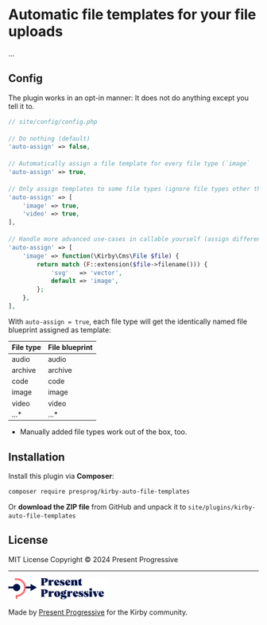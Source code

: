 # Automatic file templates for your file uploads

…

## Config

The plugin works in an opt-in manner: It does not do anything except you tell it to.

```php
// site/config/config.php

// Do nothing (default)
'auto-assign' => false,

// Automatically assign a file template for every file type (`image`
'auto-assign' => true,

// Only assign templates to some file types (ignore file types other than `image` and `video`
'auto-assign' => [
    'image' => true,
    'video' => true,
],

// Handle more advanced use-cases in callable yourself (assign different file templates for vector and raster images)
'auto-assign' => [
    'image' => function(\Kirby\Cms\File $file) {
        return match (F::extension($file->filename())) {
            'svg'   => 'vector',
            default => 'image',
        };
    },
],

```

With `auto-assign = true`, each file type will get the identically named file blueprint assigned as template:

| File type | File blueprint |
|-----------|----------------|
| audio     | audio          |
| archive   | archive        |
| code      | code           |
| image     | image          |
| video     | video          |
| ...*      | ...*           |

* Manually added file types work out of the box, too.

## Installation

Install this plugin via **Composer**:

```bash
composer require presprog/kirby-auto-file-templates
```

Or **download the ZIP file** from GitHub and unpack it to `site/plugins/kirby-auto-file-templates`

## License

MIT License Copyright © 2024 Present Progressive

----

<img src="/logo.svg?raw=true" width="200" height="43">

Made by [Present Progressive](https://www.presentprogressive.de) for the Kirby community.
